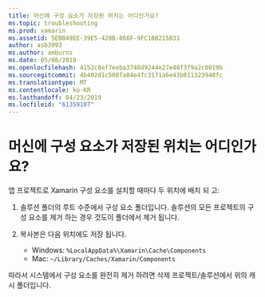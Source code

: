 ```yaml
---
title: 머신에 구성 요소가 저장된 위치는 어디인가요?
ms.topic: troubleshooting
ms.prod: xamarin
ms.assetid: 5EBB49EE-39E5-428B-866F-9FC1BB215B31
author: asb3993
ms.author: amburns
ms.date: 05/08/2018
ms.openlocfilehash: 4152c8ef7eeba3748d9244e27e48f3f9a2c0019b
ms.sourcegitcommit: 4b402d1c508fa84e4fc3171a6e43b811323948fc
ms.translationtype: MT
ms.contentlocale: ko-KR
ms.lasthandoff: 04/23/2019
ms.locfileid: "61359107"
---
```

# <a name="where-are-the-components-stored-on-my-machine"></a>머신에 구성 요소가 저장된 위치는 어디인가요?

앱 프로젝트로 Xamarin 구성 요소를 설치할 때마다 두 위치에 배치 되 고:

1. 솔루션 폴더의 루트 수준에서 구성 요소 폴더입니다. 솔루션의 모든 프로젝트의 구성 요소를 제거 하는 경우 것도이 폴더에서 제거 됩니다.

2. 복사본은 다음 위치에도 저장 됩니다.
    - Windows: `%LocalAppData%\Xamarin\Cache\Components`
    - Mac: `~/Library/Caches/Xamarin/Components`

따라서 시스템에서 구성 요소를 완전히 제거 하려면 삭제 프로젝트/솔루션에서 위의 캐시 폴더입니다.
